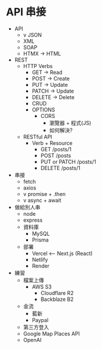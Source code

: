 # API 串接

- API
  - v JSON
  - XML
  - SOAP
  - HTMX -> HTML
- REST
  - HTTP Verbs
    - GET -> Read
    - POST -> Create
    - PUT -> Update
    - PATCH -> Update
    - DELETE -> Delete
    - CRUD
    - OPTIONS
      - CORS
        - 瀏覽器 + 程式(JS)
        - 如何解決?
  - RESTful API
    - Verb + Resource
      - GET /posts/1
      - POST /posts
      - PUT or PATCH /posts/1
      - DELETE /posts/1
- 串接
  - fetch
  - axios
  - v promise + .then
  - v async + await
- 做給別人串
  - node
  - express
  - 資料庫
    - MySQL
    - Prisma
  - 部署
    - Vercel <-- Next.js (React)
    - Netlify
    - Render
- 練習
  - 檔案上傳
    - AWS S3
      - Cloudflare R2
      - Backblaze B2
  - 金流
    - 藍新
    - Paypal
  - 第三方登入
  - Google Map Places API
  - OpenAI
